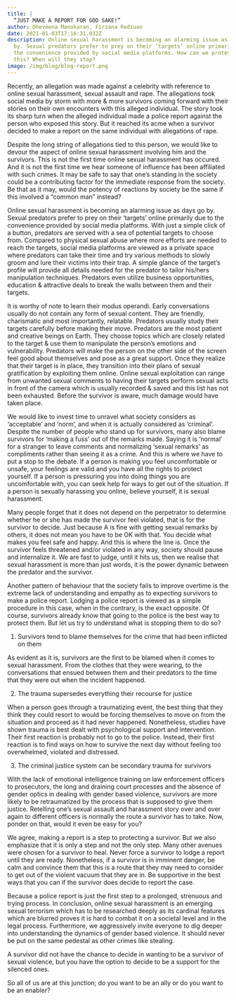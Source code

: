 ```yaml
---
title: |
  “JUST MAKE A REPORT FOR GOD SAKE!”
author: Dheveena Manokaran, Firzana Redzuan
date: 2021-01-03T17:16:31.032Z
description: Online sexual harassment is becoming an alarming issue as days go
  by. Sexual predators prefer to prey on their ‘targets’ online primarily due to
  the convenience provided by social media platforms. How can we protest against
  this? When will they stop?
image: /img/blog/blog-report.png
---
```


Recently, an allegation was made against a celebrity with reference to online sexual harassment, sexual assault and rape. The allegations took social media by storm with more & more survivors coming forward with their stories on their own encounters with this alleged individual. The story took its sharp turn when the alleged individual made a police report against the person who exposed this story. But it reached its acme when a survivor decided to make a report on the same individual with allegations of rape.

Despite the long string of allegations tied to this person, we would like to devour the aspect of online sexual harassment involving him and the survivors. This is not the first time online sexual harassment has occured. And it is not the first time we hear someone of influence has been affiliated with such crimes. It may be safe to say that one’s standing in the society could be a contributing factor for the immediate response from the society. Be that as it may, would the potency of reactions by society be the same if this involved a “common man” instead?

Online sexual harassment is becoming an alarming issue as days go by. Sexual predators prefer to prey on their ‘targets’ online primarily due to the convenience provided by social media platforms. With just a simple click of a button, predators are served with a sea of potential targets to choose from. Compared to physical sexual abuse where more efforts are needed to reach the targets, social media platforms are viewed as a private space where predators can take their time and try various methods to slowly groom and lure their victims into their trap. A simple glance of the target’s profile will provide all details needed for the predator to tailor his/hers manipulation techniques. Predators even utilize business opportunities, education & attractive deals to break the walls between them and their targets.

It is worthy of note to learn their modus operandi. Early conversations usually do not contain any form of sexual content. They are friendly, charismatic and most importantly, relatable. Predators usually study their targets carefully before making their move. Predators are the most patient and creative beings on Earth. They choose topics which are closely related to the target & use them to manipulate the person’s emotions and vulnerability. Predators will make the person on the other side of the screen feel good about themselves and pose as a great support. Once they realize that their target is in place, they transition into their plans of sexual gratification by exploiting them online. Online sexual exploitation can range from unwanted sexual comments to having their targets perform sexual acts in front of the camera which is usually recorded & saved and this list has not been exhausted. Before the survivor is aware, much damage would have taken place.

We would like to invest time to unravel what society considers as ‘acceptable’ and ‘norm’, and when it is actually considered as ‘criminal’. Despite the number of people who stand up for survivors, many also blame survivors for ‘making a fuss’ out of the remarks made. Saying it is ‘normal’ for a stranger to leave comments and normalizing ‘sexual remarks’ as compliments rather than seeing it as a crime. And this is where we have to put a stop to the debate. If a person is making you feel uncomfortable or unsafe, your feelings are valid and you have all the rights to protect yourself. If a person is pressuring you into doing things you are uncomfortable with, you can seek help for ways to get out of the situation. If a person is sexually harassing you online, believe yourself, it is sexual harassment.

Many people forget that it does not depend on the perpetrator to determine whether he or she has made the survivor feel violated, that is for the survivor to decide. Just because A is fine with getting sexual remarks by others, it does not mean you have to be OK with that. You decide what makes you feel safe and happy. And this is where the line is. Once the survivor feels threatened and/or violated in any way, society should pause and internalize it. We are fast to judge, until it hits us, then we realise that sexual harassment is more than just words, it is the power dynamic between the predator and the survivor.

Another pattern of behaviour that the society fails to improve overtime is the extreme lack of understanding and empathy as to expecting survivors to make a police report. Lodging a police report is viewed as a simple procedure in this case, when in the contrary, is the exact opposite. Of course, survivors already know that going to the police is the best way to protect them. But let us try to understand what is stopping them to do so?

1. Survivors tend to blame themselves for the crime that had been inflicted on them

As evident as it is, survivors are the first to be blamed when it comes to sexual harassment. From the clothes that they were wearing, to the conversations that ensued between them and their predators to the time that they were out when the incident happened.

2. The trauma supersedes everything their recourse for justice

When a person goes through a traumatizing event, the best thing that they think they could resort to would be forcing themselves to move on from the situation and proceed as it had never happened. Nonetheless, studies have shown trauma is best dealt with psychological support and intervention. Their first reaction is probably not to go to the police. Instead, their first reaction is to find ways on how to survive the next day without feeling too overwhelmed, violated and distressed.

3. The criminal justice system can be secondary trauma for survivors

With the lack of emotional intelligence training on law enforcement officers to prosecutors, the long and draining court processes and the absence of gender optics in dealing with gender based violence, survivors are more likely to be retraumatized by the process that is supposed to give them justice. Retelling one’s sexual assault and harassment story over and over again to different officers is normally the route a survivor has to take. Now, ponder on that, would it even be easy for you?

We agree, making a report is a step to protecting a survivor. But we also emphasize that it is only a step and not the only step. Many other avenues were chosen for a survivor to heal. Never force a survivor to lodge a report until they are ready. Nonetheless, if a survivor is in imminent danger, be calm and convince them that this is a route that they may need to consider to get out of the violent vacuum that they are in. Be supportive in the best ways that you can if the survivor does decide to report the case.

Because a police report is just the first step to a prolonged, strenuous and trying process.
In conclusion, online sexual harassment is an emerging sexual terrorism which has to be researched deeply as its cardinal features which are blurred proves it is hard to combat it on a societal level and in the legal process. Furthermore, we aggressively invite everyone to dig deeper into understanding the dynamics of gender based violence. It should never be put on the same pedestal as other crimes like stealing.

A survivor did not have the chance to decide in wanting to be a survivor of sexual violence, but you have the option to decide to be a support for the silenced ones.

So all of us are at this junction; do you want to be an ally or do you want to be an enabler?